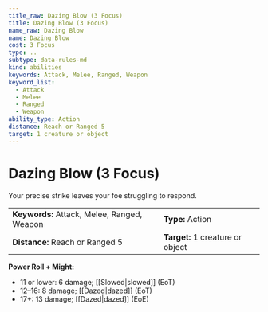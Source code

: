 ```yaml
---
title_raw: Dazing Blow (3 Focus)
title: Dazing Blow (3 Focus)
name_raw: Dazing Blow
name: Dazing Blow
cost: 3 Focus
type: ..
subtype: data-rules-md
kind: abilities
keywords: Attack, Melee, Ranged, Weapon
keyword_list:
  - Attack
  - Melee
  - Ranged
  - Weapon
ability_type: Action
distance: Reach or Ranged 5
target: 1 creature or object
---
```


# Dazing Blow (3 Focus)

Your precise strike leaves your foe struggling to respond.

|                                             |                                  |
| :------------------------------------------ | :------------------------------- |
| **Keywords:** Attack, Melee, Ranged, Weapon | **Type:** Action                 |
| **Distance:** Reach or Ranged 5             | **Target:** 1 creature or object |

**Power Roll + Might:**

- 11 or lower: 6 damage; [[Slowed|slowed]] (EoT)
- 12–16: 8 damage; [[Dazed|dazed]] (EoT)
- 17+: 13 damage; [[Dazed|dazed]] (EoE)
